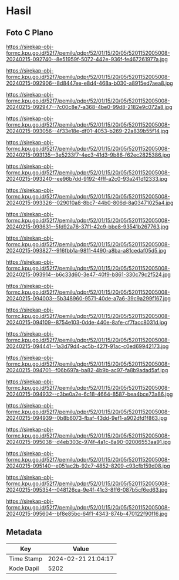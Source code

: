# Hasil

## Foto C Plano

https://sirekap-obj-formc.kpu.go.id/52f7/pemilu/pdpr/52/01/15/20/05/5201152005008-20240215-092740--8e51959f-5072-442e-936f-fe467261977a.jpg

https://sirekap-obj-formc.kpu.go.id/52f7/pemilu/pdpr/52/01/15/20/05/5201152005008-20240215-092906--8d8447ee-e8d4-468a-b030-a8915ed7aea8.jpg

https://sirekap-obj-formc.kpu.go.id/52f7/pemilu/pdpr/52/01/15/20/05/5201152005008-20240215-092947--7c00c8e7-a368-4be0-99d8-2182e9c072a8.jpg

https://sirekap-obj-formc.kpu.go.id/52f7/pemilu/pdpr/52/01/15/20/05/5201152005008-20240215-093056--4f33e18e-df01-4053-b269-22a839b55f14.jpg

https://sirekap-obj-formc.kpu.go.id/52f7/pemilu/pdpr/52/01/15/20/05/5201152005008-20240215-093135--3e5233f7-4ec3-41d3-9b86-f62ec2825386.jpg

https://sirekap-obj-formc.kpu.go.id/52f7/pemilu/pdpr/52/01/15/20/05/5201152005008-20240215-093240--ee96b7dd-9192-4fff-a2c0-93a241d12333.jpg

https://sirekap-obj-formc.kpu.go.id/52f7/pemilu/pdpr/52/01/15/20/05/5201152005008-20240215-093326--029010a8-8bc7-44b0-806d-8a03471025a4.jpg

https://sirekap-obj-formc.kpu.go.id/52f7/pemilu/pdpr/52/01/15/20/05/5201152005008-20240215-093631--5fd92a76-37f1-42c9-bbe8-93541b267763.jpg

https://sirekap-obj-formc.kpu.go.id/52f7/pemilu/pdpr/52/01/15/20/05/5201152005008-20240215-093827--916fbb1a-9811-4490-a8ba-a81cedaf05d5.jpg

https://sirekap-obj-formc.kpu.go.id/52f7/pemilu/pdpr/52/01/15/20/05/5201152005008-20240215-093914--b6c33d60-3e47-40f9-b861-330c79c2f524.jpg

https://sirekap-obj-formc.kpu.go.id/52f7/pemilu/pdpr/52/01/15/20/05/5201152005008-20240215-094003--5b348960-9571-40de-a7a6-39c9a299f167.jpg

https://sirekap-obj-formc.kpu.go.id/52f7/pemilu/pdpr/52/01/15/20/05/5201152005008-20240215-094109--8754e103-0dde-440e-8afe-cf7facc8031d.jpg

https://sirekap-obj-formc.kpu.go.id/52f7/pemilu/pdpr/52/01/15/20/05/5201152005008-20240215-094441--1a3d79d4-ac5b-427f-91ac-c0ed69942173.jpg

https://sirekap-obj-formc.kpu.go.id/52f7/pemilu/pdpr/52/01/15/20/05/5201152005008-20240215-094701--f06b697a-ba82-4b9b-ac97-fa8b9adad5af.jpg

https://sirekap-obj-formc.kpu.go.id/52f7/pemilu/pdpr/52/01/15/20/05/5201152005008-20240215-094932--c3be0a2e-6c18-4664-8587-bea4bce73a86.jpg

https://sirekap-obj-formc.kpu.go.id/52f7/pemilu/pdpr/52/01/15/20/05/5201152005008-20240215-094939--0b8b6073-fbaf-43dd-9ef1-a902dfd1f863.jpg

https://sirekap-obj-formc.kpu.go.id/52f7/pemilu/pdpr/52/01/15/20/05/5201152005008-20240215-095038--d4eb303c-974f-4a1c-8a90-02006553aa91.jpg

https://sirekap-obj-formc.kpu.go.id/52f7/pemilu/pdpr/52/01/15/20/05/5201152005008-20240215-095140--e051ac2b-92c7-4852-8209-c93cfb159d08.jpg

https://sirekap-obj-formc.kpu.go.id/52f7/pemilu/pdpr/52/01/15/20/05/5201152005008-20240215-095354--048126ca-9e4f-41c3-8ff6-087b5cf6ed63.jpg

https://sirekap-obj-formc.kpu.go.id/52f7/pemilu/pdpr/52/01/15/20/05/5201152005008-20240215-095604--bf8e85bc-64f1-4343-874b-470122f90f16.jpg


## Metadata

| Key        | Value               |
| ---------- | ------------------- |
| Time Stamp | 2024-02-21 21:04:17 |
| Kode Dapil | 5202                |



